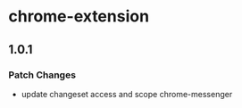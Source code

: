 # chrome-extension

## 1.0.1

### Patch Changes

- update changeset access and scope chrome-messenger
